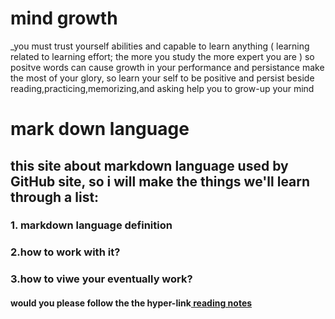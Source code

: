 # mind growth 
_you must trust yourself abilities and capable to learn anything ( learning related to learning effort; the more you study the more expert you are ) so positve words can cause growth in your performance and persistance make the most of your glory, so learn your self to be positive and persist beside reading,practicing,memorizing,and asking help you to grow-up your mind
# mark down language
## this site about markdown language used by GitHub site, so i will make the things we'll learn through a list:
### 1. markdown language definition
### 2.how to work with it?
### 3.how to viwe your eventually work?
#### would you please follow the the hyper-link[ reading notes ](https://zainabalkhdour.github.io/reading-notes/)
